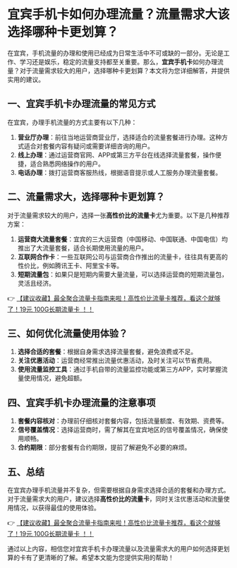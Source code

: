 # 宜宾手机卡如何办理流量？流量需求大该选择哪种卡更划算？

在宜宾，手机流量的办理和使用已经成为日常生活中不可或缺的一部分。无论是工作、学习还是娱乐，稳定的流量支持都至关重要。那么，**宜宾手机卡**如何办理流量？对于流量需求较大的用户，选择哪种卡更划算？本文将为您详细解答，并提供实用的建议。

## 一、宜宾手机卡办理流量的常见方式

在宜宾，办理手机流量的方式主要有以下几种：

1. **营业厅办理**：前往当地运营商营业厅，选择适合的流量套餐进行办理。这种方式适合对套餐内容有疑问或需要详细咨询的用户。
2. **线上办理**：通过运营商官网、APP或第三方平台在线选择流量套餐，操作便捷，适合熟悉网络操作的用户。
3. **电话办理**：拨打运营商客服热线，根据语音提示或人工服务办理流量套餐。

## 二、流量需求大，选择哪种卡更划算？

对于流量需求较大的用户，选择一张**高性价比的流量卡**尤为重要。以下是几种推荐方案：

1. **运营商大流量套餐**：宜宾的三大运营商（中国移动、中国联通、中国电信）均推出了大流量套餐，适合长期使用流量的用户。
2. **互联网合作卡**：一些互联网公司与运营商合作推出的流量卡，往往具有更高的性价比，例如腾讯王卡、阿里宝卡等。
3. **短期流量包**：如果只是短期内需要大量流量，可以选择运营商的短期流量包，灵活且经济。

👉 [【建议收藏】最全聚合流量卡指南来啦！高性价比流量卡推荐，看这个就够了！19元 100G长期流量卡 ！！](https://bit.ly/Liuliangka)

## 三、如何优化流量使用体验？

1. **选择合适的套餐**：根据自身需求选择流量套餐，避免浪费或不足。
2. **关注优惠活动**：运营商经常推出流量优惠活动，及时关注可以节省费用。
3. **使用流量监控工具**：通过手机自带的流量监控功能或第三方APP，实时掌握流量使用情况，避免超额。

## 四、宜宾手机卡办理流量的注意事项

1. **套餐内容核对**：办理前仔细核对套餐内容，包括流量额度、有效期、资费等。
2. **信号覆盖情况**：选择运营商时，需了解其在宜宾地区的信号覆盖情况，确保使用顺畅。
3. **合约期限**：部分套餐有合约期限，提前了解避免不必要的麻烦。

## 五、总结

在宜宾办理手机流量并不复杂，但需要根据自身需求选择合适的套餐和办理方式。对于流量需求大的用户，建议选择**高性价比的流量卡**，同时关注优惠活动和流量使用情况，以获得最佳的使用体验。

👉 [【建议收藏】最全聚合流量卡指南来啦！高性价比流量卡推荐，看这个就够了！19元 100G长期流量卡 ！！](https://bit.ly/Liuliangka)

通过以上内容，相信您对宜宾手机卡办理流量以及流量需求大的用户如何选择更划算的卡有了更清晰的了解。希望本文能为您提供实用的帮助！